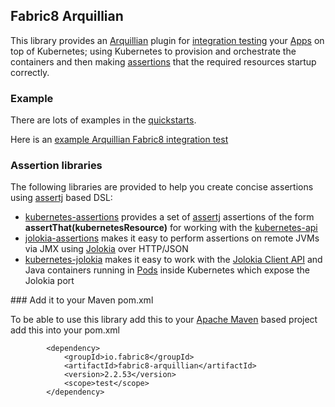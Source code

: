 ## Fabric8 Arquillian 

This library provides an [Arquillian](http://arquillian.org/) plugin for [integration testing](http://fabric8.io/guide/testing.html) your [Apps](http://fabric8.io/guide/apps.html) on top of Kubernetes; using Kubernetes to provision and orchestrate the containers and then making [assertions](https://github.com/fabric8io/fabric8/tree/master/components/kubernetes-assertions) that the required resources startup correctly.

### Example

There are lots of examples in the [quickstarts](http://fabric8.io/guide/quickstarts.html).

Here is an [example Arquillian Fabric8 integration test](https://github.com/fabric8io/ipaas-quickstarts/blob/master/sandbox/apps/jadvisor/src/test/java/io/fabric8/apps/jadvisor/JadvisorKubernetesTest.java#L41)

### Assertion libraries

The following libraries are provided to help you create concise assertions using [assertj](http://joel-costigliola.github.io/assertj/) based DSL:

 * [kubernetes-assertions](https://github.com/fabric8io/fabric8/tree/master/components/kubernetes-assertions) provides a set of [assertj](http://joel-costigliola.github.io/assertj/) assertions of the form **assertThat(kubernetesResource)** for working with the [kubernetes-api](https://github.com/fabric8io/fabric8/tree/master/components/kubernetes-api)
 * [jolokia-assertions](https://github.com/fabric8io/fabric8/tree/master/components/jolokia-assertions) makes it easy to perform assertions on remote JVMs via JMX using  [Jolokia](http://jolokia.org/) over HTTP/JSON
 * [kubernetes-jolokia](https://github.com/fabric8io/fabric8/tree/master/components/kubernetes-jolokia) makes it easy to work with the [Jolokia Client API](http://jolokia.org/reference/html/clients.html#client-java) and Java containers running in [Pods](http://fabric8.io/guide/pods.html) inside Kubernetes which expose the Jolokia port

### Add it to your Maven pom.xml

To be able to use this library add this to your [Apache Maven](http://maven.apache.org/) based project add this into your pom.xml

            <dependency>
                <groupId>io.fabric8</groupId>
                <artifactId>fabric8-arquillian</artifactId>
                <version>2.2.53</version>
                <scope>test</scope>
            </dependency>


